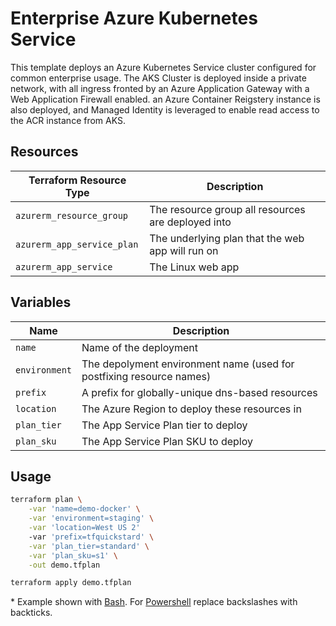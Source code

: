 # Enterprise Azure Kubernetes Service

This template deploys an Azure Kubernetes Service cluster configured for common enterprise usage.  The AKS Cluster is deployed inside a private network, with all ingress fronted by an Azure Application Gateway with a Web Application Firewall enabled.  an Azure Container Reigstery instance is also deployed, and Managed Identity is leveraged to enable read access to the ACR instance from AKS.

## Resources

| Terraform Resource Type | Description |
| - | - |
| `azurerm_resource_group` | The resource group all resources are deployed into |
| `azurerm_app_service_plan` | The underlying plan that the web app will run on |
| `azurerm_app_service` | The Linux web app |

## Variables

| Name | Description |
|-|-|
| `name` | Name of the deployment |
| `environment` | The depolyment environment name (used for postfixing resource names) |
| `prefix` | A prefix for globally-unique dns-based resources |
| `location` | The Azure Region to deploy these resources in |
| `plan_tier` | The App Service Plan tier to deploy |
| `plan_sku` | The App Service Plan SKU to deploy|


## Usage

```bash
terraform plan \
    -var 'name=demo-docker' \
    -var 'environment=staging' \
    -var 'location=West US 2'
    -var 'prefix=tfquickstard' \
    -var 'plan_tier=standard' \
    -var 'plan_sku=s1' \
    -out demo.tfplan

terraform apply demo.tfplan
```

\* Example shown with [Bash](https://www.gnu.org/software/bash/).  For [Powershell](https://docs.microsoft.com/en-us/powershell/) replace backslashes with backticks.